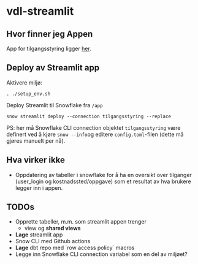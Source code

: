 # vdl-streamlit

## Hvor finner jeg Appen 
App for tilgangsstyring ligger [her](https://app.snowflake.com/qqhhrqv/finansiell_styring/#/streamlit-apps/TILGANGSSTYRING_RAW.USER_INPUT.TILGANGSSTYRING).

## Deploy av Streamlit app
Aktivere miljø:
```shell
. ./setup_env.sh
```
Deploy Streamlit til Snowflake fra ```/app```
```shell 
snow streamlit deploy --connection tilgangsstyring --replace
```
PS: her må Snowflake CLI connection objektet ```tilgangsstyring``` være definert ved å kjøre ```snow --info```og editere ```config.toml```-filen (dette må gjøres manuelt per nå).

## Hva virker ikke
- Oppdatering av tabeller i snowflake for å ha en oversikt over tilganger (user_login og kostnadssted/oppgave) som et resultat av hva brukere legger inn i appen. 

## TODOs
- Opprette tabeller, m.m. som streamlit appen trenger
    - view og __shared views__
- __Lage__ streamlit app 
- Snow CLI med Github actions
- __Lage__ dbt repo med ´row access policy´ macros
- Legge inn Snowflake CLI connection variabel som en del av miljøet? 